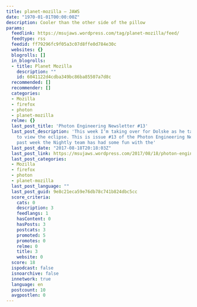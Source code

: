 ```yaml
---
title: planet-mozilla – JAWS
date: "1970-01-01T00:00:00Z"
description: Cooler than the other side of the pillow
params:
  feedlink: https://msujaws.wordpress.com/tag/planet-mozilla/feed/
  feedtype: rss
  feedid: ff79296fc9f05a3c07d8ffe0d784e30c
  websites: {}
  blogrolls: []
  in_blogrolls:
  - title: Planet Mozilla
    description: ""
    id: 6041122d4cdba349bc86ba85507a7d8c
  recommended: []
  recommender: []
  categories:
  - Mozilla
  - firefox
  - photon
  - planet-mozilla
  relme: {}
  last_post_title: 'Photon Engineering Newsletter #13'
  last_post_description: 'This week I’m taking over for Dolske as he takes a vacation
    to view the eclipse. This is issue #13 of the Photon Engineering Newsletter. This
    past week the Nightly team has had some fun with the'
  last_post_date: "2017-08-18T20:18:03Z"
  last_post_link: https://msujaws.wordpress.com/2017/08/18/photon-engineering-newsletter-13/
  last_post_categories:
  - Mozilla
  - firefox
  - photon
  - planet-mozilla
  last_post_language: ""
  last_post_guid: 9e8c21eca59e76db78c741b824dbc5cc
  score_criteria:
    cats: 0
    description: 3
    feedlangs: 1
    hasContent: 0
    hasPosts: 3
    postcats: 3
    promoted: 5
    promotes: 0
    relme: 0
    title: 3
    website: 0
  score: 18
  ispodcast: false
  isnoarchive: false
  innetwork: true
  language: en
  postcount: 10
  avgpostlen: 0
---
```

